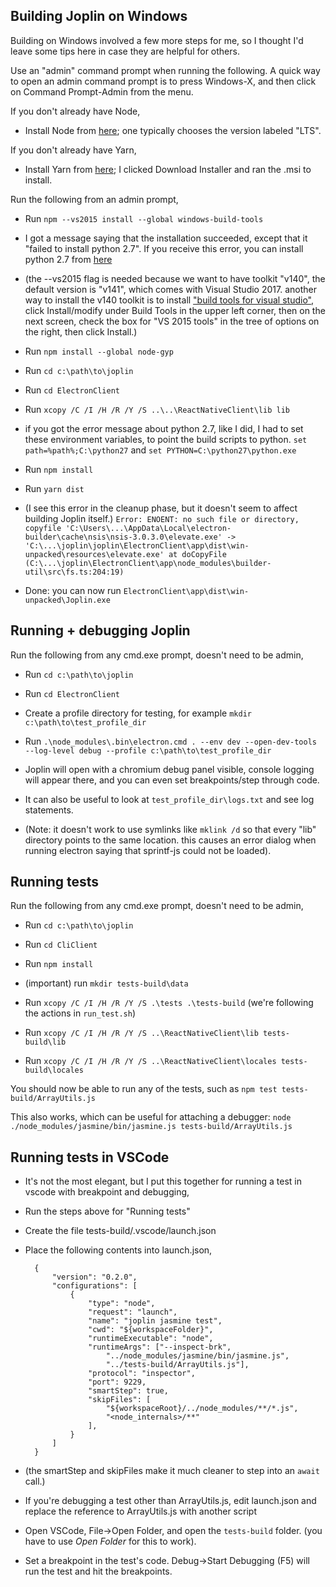 
## Building Joplin on Windows

Building on Windows involved a few more steps for me, so I thought I'd leave some tips here in case they are helpful for others.

Use an "admin" command prompt when running the following. A quick way to open an admin command prompt is to press Windows-X, and then click on Command Prompt-Admin from the menu.

If you don't already have Node,

* Install Node from [here](https://nodejs.org/en/); one typically chooses the version labeled "LTS".

If you don't already have Yarn,

* Install Yarn from [here](https://yarnpkg.com/lang/en/docs/install/#windows-stable); I clicked Download Installer and ran the .msi to install.

Run the following from an admin prompt,

* Run `npm --vs2015 install --global windows-build-tools`

* I got a message saying that the installation succeeded, except that it "failed to install python 2.7". If you receive this error, you can install python 2.7 from [here](https://www.python.org/downloads/release/python-2715/)

* (the --vs2015 flag is needed because we want to have toolkit "v140", the default version is "v141", which comes with Visual Studio 2017. another way to install the v140 toolkit is to install ["build tools for visual studio"](https://visualstudio.microsoft.com/downloads/#build-tools-for-visual-studio-2017), click Install/modify under Build Tools in the upper left corner, then on the next screen, check the box for "VS 2015 tools" in the tree of options on the right, then click Install.)

* Run `npm install --global node-gyp`

* Run `cd c:\path\to\joplin`

* Run `cd ElectronClient`

* Run `xcopy /C /I /H /R /Y /S ..\..\ReactNativeClient\lib lib`

* if you got the error message about python 2.7, like I did, I had to set these environment variables, to point the build scripts to python. `set path=%path%;C:\python27` and `set PYTHON=C:\python27\python.exe`

* Run `npm install`

* Run `yarn dist`

* (I see this error in the cleanup phase, but it doesn't seem to affect building Joplin itself.) `Error: ENOENT: no such file or directory, copyfile 'C:\Users\...\AppData\Local\electron-builder\cache\nsis\nsis-3.0.3.0\elevate.exe' -> 'C:\...\joplin\joplin\ElectronClient\app\dist\win-unpacked\resources\elevate.exe'
	at doCopyFile (C:\...\joplin\ElectronClient\app\node_modules\builder-util\src\fs.ts:204:19)`

* Done: you can now run `ElectronClient\app\dist\win-unpacked\Joplin.exe`

## Running + debugging Joplin

Run the following from any cmd.exe prompt, doesn't need to be admin,

* Run `cd c:\path\to\joplin`

* Run `cd ElectronClient`

* Create a profile directory for testing, for example `mkdir c:\path\to\test_profile_dir`

* Run `.\node_modules\.bin\electron.cmd . --env dev --open-dev-tools --log-level debug --profile c:\path\to\test_profile_dir`

* Joplin will open with a chromium debug panel visible, console logging will appear there, and you can even set breakpoints/step through code.

* It can also be useful to look at `test_profile_dir\logs.txt` and see log statements.

* (Note: it doesn't work to use symlinks like `mklink /d` so that every "lib" directory points to the same location. this causes an error dialog when running electron saying that sprintf-js could not be loaded).

## Running tests

Run the following from any cmd.exe prompt, doesn't need to be admin,

* Run `cd c:\path\to\joplin`

* Run `cd CliClient`

* Run `npm install`

* (important) run `mkdir tests-build\data`

* Run `xcopy /C /I /H /R /Y /S .\tests .\tests-build` (we're following the actions in `run_test.sh`)

* Run `xcopy /C /I /H /R /Y /S ..\ReactNativeClient\lib tests-build\lib`

* Run `xcopy /C /I /H /R /Y /S ..\ReactNativeClient\locales tests-build\locales`

You should now be able to run any of the tests, such as `npm test tests-build/ArrayUtils.js`

This also works, which can be useful for attaching a debugger: `node ./node_modules/jasmine/bin/jasmine.js tests-build/ArrayUtils.js`

## Running tests in VSCode

* It's not the most elegant, but I put this together for running a test in vscode with breakpoint and debugging,

* Run the steps above for "Running tests"

* Create the file tests-build/.vscode/launch.json

* Place the following contents into launch.json,

		{
			"version": "0.2.0",
			"configurations": [
				{
					"type": "node",
					"request": "launch",
					"name": "joplin jasmine test",
					"cwd": "${workspaceFolder}",
					"runtimeExecutable": "node",
					"runtimeArgs": ["--inspect-brk", 
						"../node_modules/jasmine/bin/jasmine.js", 
						"../tests-build/ArrayUtils.js"],
					"protocol": "inspector",
					"port": 9229,
					"smartStep": true,
					"skipFiles": [
						"${workspaceRoot}/../node_modules/**/*.js",
						"<node_internals>/**"
					],
				}
			]
		}

* (the smartStep and skipFiles make it much cleaner to step into an `await` call.)

* If you're debugging a test other than ArrayUtils.js, edit launch.json and replace the reference to ArrayUtils.js with another script 

* Open VSCode, File->Open Folder, and open the `tests-build` folder. (you have to use *Open Folder* for this to work).

* Set a breakpoint in the test's code. Debug->Start Debugging (F5) will run the test and hit the breakpoints.
